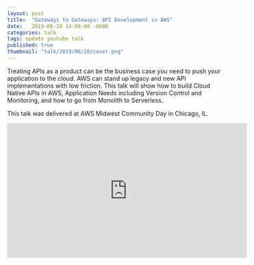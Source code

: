 ```yaml
---
layout: post
title:  "Gateways to Gateways: API Development in AWS"
date:   2019-06-20 14:00:00 -0600
categories: talk
tags: update youtube talk
published: true
thumbnail: "talk/2019/06/20/cover.png"
---
```


Treating APIs as a product can be the business case you need to push your application to the cloud. AWS can stand up legacy and new API implementations with low friction. This talk will show how to build Cloud Native APIs in AWS, Application Needs including Version Control and Monitoring, and how to go from Monolith to Serverless.

This talk was delivered at AWS Midwest Community Day in Chicago, IL.

<iframe width="560" height="315" src="https://www.youtube.com/embed/7jJf04z-WdM" title="YouTube video player" frameborder="0" allow="accelerometer; autoplay; clipboard-write; encrypted-media; gyroscope; picture-in-picture" allowfullscreen></iframe>